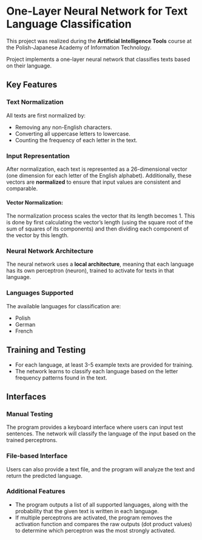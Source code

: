# One-Layer Neural Network for Text Language Classification

This project was realized during the **Artificial Intelligence Tools** course at the Polish-Japanese Academy of Information Technology.

Project implements a one-layer neural network that classifies texts based on their language.

## Key Features

### Text Normalization
All texts are first normalized by:
- Removing any non-English characters.
- Converting all uppercase letters to lowercase.
- Counting the frequency of each letter in the text.

### Input Representation
After normalization, each text is represented as a 26-dimensional vector (one dimension for each letter of the English alphabet). 
Additionally, these vectors are **normalized** to ensure that input values are consistent and comparable. 

#### Vector Normalization:
The normalization process scales the vector that its length becomes 1.
This is done by first calculating the vector’s length (using the square root of the sum of squares of its components) and then dividing each component of the vector by this length.

### Neural Network Architecture
The neural network uses a **local architecture**, meaning that each language has its own perceptron (neuron), trained to activate for texts in that language.

### Languages Supported
The available languages for classification are:
- Polish
- German
- French

## Training and Testing
- For each language, at least 3-5 example texts are provided for training.
- The network learns to classify each language based on the letter frequency patterns found in the text.

## Interfaces

### Manual Testing
The program provides a keyboard interface where users can input test sentences. The network will classify the language of the input based on the trained perceptrons.

### File-based Interface
Users can also provide a text file, and the program will analyze the text and return the predicted language.

### Additional Features
- The program outputs a list of all supported languages, along with the probability that the given text is written in each language.
- If multiple perceptrons are activated, the program removes the activation function and compares the raw outputs (dot product values) to determine which perceptron was the most strongly activated.
